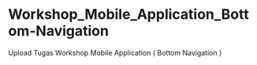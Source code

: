 # Workshop_Mobile_Application_Bottom-Navigation
Upload Tugas Workshop Mobile Application ( Bottom Navigation )
